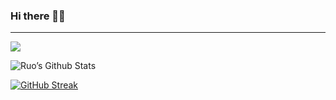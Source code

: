 ### Hi there 👋🏻
---------------------------
![](https://komarev.com/ghpvc/?username=ruo2019&color=9d33e8)

![Ruo’s Github Stats](https://github-readme-stats.vercel.app/api?username=ruo2019&show_icons=true&icon_color=ffcc00&count_private=true&border_radius=50&bg_color=70,34b1eb,9d00ff,9d00ff&text_color=fff&title_color=fff&include_all_commits=true) 


[![GitHub Streak](https://github-readme-streak-stats.herokuapp.com/?user=ruo2019&theme=vue&border_radius=50&border_color=007504)](https://git.io/streak-stats)
